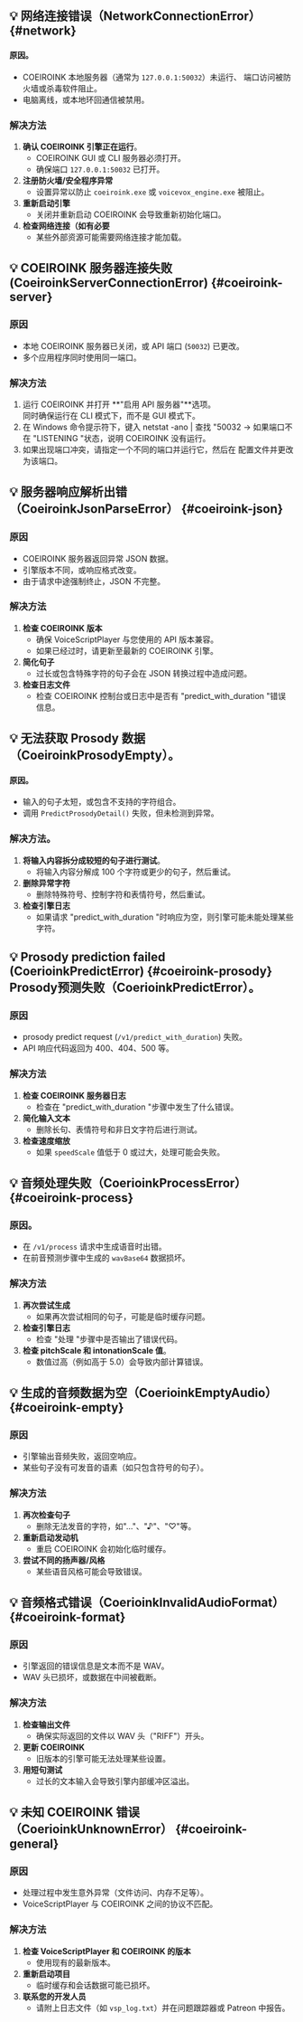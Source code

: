 ## 💡 网络连接错误（NetworkConnectionError） {#network}

#### 原因。
- COEIROINK 本地服务器（通常为 `127.0.0.1:50032`）未运行、
  端口访问被防火墙或杀毒软件阻止。  
- 电脑离线，或本地环回通信被禁用。  

### 解决方法
1. **确认 COEIROINK 引擎正在运行**。
    - COEIROINK GUI 或 CLI 服务器必须打开。
    - 确保端口 `127.0.0.1:50032` 已打开。
2. **注册防火墙/安全程序异常**
    - 设置异常以防止 `coeiroink.exe` 或 `voicevox_engine.exe` 被阻止。  
3. **重新启动引擎**
    - 关闭并重新启动 COEIROINK 会导致重新初始化端口。  
4. **检查网络连接（如有必要**
    - 某些外部资源可能需要网络连接才能加载。  


## 💡 COEIROINK 服务器连接失败 (CoeiroinkServerConnectionError) {#coeiroink-server}

### 原因
- 本地 COEIROINK 服务器已关闭，或 API 端口 (`50032`) 已更改。  
- 多个应用程序同时使用同一端口。  

### 解决方法
1. 运行 COEIROINK 并打开 **"启用 API 服务器"**选项。  
    同时确保运行在 CLI 模式下，而不是 GUI 模式下。
2. 在 Windows 命令提示符下，键入
    netstat -ano | 查找 "50032
    → 如果端口不在 "LISTENING "状态，说明 COEIROINK 没有运行。
3. 如果出现端口冲突，请指定一个不同的端口并运行它，然后在
    配置文件并更改为该端口。  

 
## 💡 服务器响应解析出错（CoeiroinkJsonParseError） {#coeiroink-json}

### 原因
- COEIROINK 服务器返回异常 JSON 数据。  
- 引擎版本不同，或响应格式改变。  
- 由于请求中途强制终止，JSON 不完整。  

### 解决方法
1. **检查 COEIROINK 版本**
    - 确保 VoiceScriptPlayer 与您使用的 API 版本兼容。  
    - 如果已经过时，请更新至最新的 COEIROINK 引擎。
2. **简化句子**
    - 过长或包含特殊字符的句子会在 JSON 转换过程中造成问题。  
3. **检查日志文件**
    - 检查 COEIROINK 控制台或日志中是否有 "predict_with_duration "错误信息。


## 💡 无法获取 Prosody 数据（CoeiroinkProsodyEmpty）。

#### 原因。
- 输入的句子太短，或包含不支持的字符组合。  
- 调用 `PredictProsodyDetail()` 失败，但未检测到异常。  

### 解决方法。
1. **将输入内容拆分成较短的句子进行测试**。
    - 将输入内容分解成 100 个字符或更少的句子，然后重试。  
2. **删除异常字符**
    - 删除特殊符号、控制字符和表情符号，然后重试。  
3. **检查引擎日志**
    - 如果请求 "predict_with_duration "时响应为空，则引擎可能未能处理某些字符。  


## 💡 Prosody prediction failed (CoerioinkPredictError) {#coeiroink-prosody} Prosody预测失败（CoerioinkPredictError）。

### 原因
- prosody predict request (`/v1/predict_with_duration`) 失败。  
- API 响应代码返回为 400、404、500 等。  

### 解决方法
1. **检查 COEIROINK 服务器日志**
    - 检查在 "predict_with_duration "步骤中发生了什么错误。  
2. **简化输入文本**
    - 删除长句、表情符号和非日文字符后进行测试。  
3. **检查速度缩放**
    - 如果 `speedScale` 值低于 0 或过大，处理可能会失败。  


## 💡 音频处理失败（CoerioinkProcessError） {#coeiroink-process}

### 原因。
- 在 `/v1/process` 请求中生成语音时出错。
- 在前音预测步骤中生成的 `wavBase64` 数据损坏。  

### 解决方法
1. **再次尝试生成**
    - 如果再次尝试相同的句子，可能是临时缓存问题。  
2. **检查引擎日志**
    - 检查 "处理 "步骤中是否输出了错误代码。  
3. **检查 pitchScale 和 intonationScale 值**。
    - 数值过高（例如高于 5.0）会导致内部计算错误。  


## 💡 生成的音频数据为空（CoerioinkEmptyAudio） {#coeiroink-empty}

### 原因
- 引擎输出音频失败，返回空响应。  
- 某些句子没有可发音的语素（如只包含符号的句子）。  

### 解决方法
1. **再次检查句子**
    - 删除无法发音的字符，如"..."、"♪"、"♡"等。  
2. **重新启动发动机**
    - 重启 COEIROINK 会初始化临时缓存。  
3. **尝试不同的扬声器/风格**
    - 某些语音风格可能会导致错误。  


## 💡 音频格式错误（CoerioinkInvalidAudioFormat） {#coeiroink-format}

### 原因
- 引擎返回的错误信息是文本而不是 WAV。  
- WAV 头已损坏，或数据在中间被截断。  

### 解决方法
1. **检查输出文件**
    - 确保实际返回的文件以 WAV 头（"RIFF"）开头。  
2. **更新 COEIROINK**
    - 旧版本的引擎可能无法处理某些设置。  
3. **用短句测试**
    - 过长的文本输入会导致引擎内部缓冲区溢出。  

 
## 💡 未知 COEIROINK 错误（CoerioinkUnknownError） {#coeiroink-general}

### 原因
- 处理过程中发生意外异常（文件访问、内存不足等）。  
- VoiceScriptPlayer 与 COEIROINK 之间的协议不匹配。  

### 解决方法
1. **检查 VoiceScriptPlayer 和 COEIROINK 的版本**
    - 使用现有的最新版本。
2. **重新启动项目**
    - 临时缓存和会话数据可能已损坏。  
3. **联系您的开发人员**
    - 请附上日志文件（如 `vsp_log.txt`）并在问题跟踪器或 Patreon 中报告。
